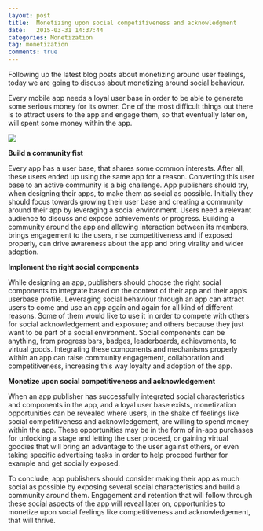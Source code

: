 ```yaml
---
layout: post
title:  Monetizing upon social competitiveness and acknowledgment
date:   2015-03-31 14:37:44
categories: Monetization
tag: monetization
comments: true
---
```


Following up the latest blog posts about monetizing around user feelings, today we are going to discuss about monetizing around social behaviour.

Every mobile app needs a loyal user base in order to be able to generate some serious money for its owner. One of the most difficult things out there is to attract users to the app and engage them, so that eventually later on, will spent some money within the app.


<img src="{{ site.baseurl }}/images/monetization/social4.png">

<b>Build a community fist </b>

Every app has a user base, that shares some common interests. After all, these users ended up using the same app for a reason. Converting this user base to an active community is a big challenge. App publishers should try, when designing their apps, to make them as social as possible. Initially they should focus towards growing their user base and creating a community around their app by leveraging a social environment. Users need a relevant audience to discuss and expose achievements or progress. Building a community around the app and allowing interaction between its members, brings engagement to the users, rise competitiveness and if exposed properly, can drive awareness about the app and bring virality and wider adoption.

<b>Implement the right social components</b>

While designing an app, publishers should choose the right social components to integrate based on the context of their app and their app’s userbase profile. Leveraging social behaviour through an app can attract users to come and use an app again and again for all kind of different reasons. Some of them would like to use it in order to compete with others for social acknowledgement and exposure; and others because they just want to be part of a social environment. Social components can be anything, from progress bars, badges, leaderboards, achievements, to virtual goods. Integrating these components and mechanisms properly within an app can raise community engagement, collaboration and competitiveness, increasing this way loyalty and adoption of the app.

<b>Monetize upon social competitiveness and acknowledgement</b>

When an app publisher has successfully integrated social characteristics and components in the app, and a loyal user base exists, monetization opportunities can be revealed where users, in the shake of feelings like social competitiveness and acknowledgement, are willing to spend money within the app. These opportunities may be in the form of in-app purchases for unlocking a stage and letting the user proceed, or gaining virtual goodies that will bring an advantage to the user against others, or even taking specific advertising tasks in order to help proceed further for example and get socially exposed.

 
To conclude, app publishers should consider making their app as much social as possible by exposing several social characteristics and build a community around them. Engagement and retention that will follow through these social aspects of the app will reveal later on, opportunities to monetize upon social feelings like competitiveness and acknowledgement, that will thrive.

